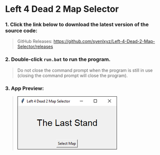 # Left 4 Dead 2 Map Selector

### 1. Click the link below to download the latest version of the source code:

> GitHub Releases: https://github.com/syenlxyz/Left-4-Dead-2-Map-Selector/releases

### 2. Double-click `run.bat` to run the program.

> Do not close the command prompt when the program is still in use (closing the command prompt will close the program).

### 3. App Preview:

> <img src="run.png">

